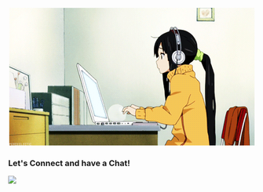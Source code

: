 <p align="center">
  <img src="Animation.gif"/>
</p>

### Let's Connect and have a Chat!

<a href="https://www.linkedin.com/in/nishattasnim5709/">
  <img height="50" src="![image](https://user-images.githubusercontent.com/52381370/173254760-aa9555ed-11e4-478e-b080-98384012807d.png)"/>
</a>
